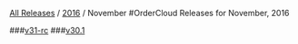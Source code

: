 [All Releases](../../README.md) / [2016](../README.md) / November
#OrderCloud Releases for November, 2016

###[v31-rc](v31-rc.md)
###[v30.1](v30.1.md)
